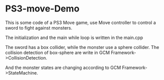 # PS3-move-Demo
This is some code of a PS3 Move game, use Move controller to control a sword to fight against monsters. 

The initialization and the main while loop is written in the main.cpp

The sword has a box collider, while the monster use a sphere collider. The collision detection of box-sphere are write in GCM Framework->CollisionDetection. 

And the monster states are changing according to GCM Framework->StateMachine.
